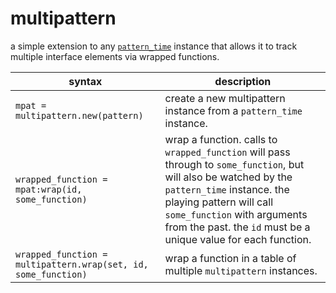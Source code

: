 # multipattern

a simple extension to any [`pattern_time`](https://monome.org/docs/norns/reference/lib/pattern_time) instance that allows it to track multiple interface elements via wrapped functions.

| syntax                                                         | description |
| ---                                                            | ---         |
| `mpat = multipattern.new(pattern)`                             | create a new multipattern instance from a `pattern_time` instance. |
| `wrapped_function = mpat:wrap(id, some_function)`              | wrap a function. calls to `wrapped_function` will pass through to `some_function`, but will also be watched by the `pattern_time` instance. the playing pattern will call `some_function` with arguments from the past. the `id` must be a unique value for each function. |
| `wrapped_function = multipattern.wrap(set, id, some_function)` | wrap a function in a table of multiple `multipattern` instances. |
